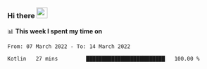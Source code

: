 ### Hi there <a href="https://www.gautamkrishnar.com/"><img src="https://media.giphy.com/media/hvRJCLFzcasrR4ia7z/giphy.gif" width="25px"></a>

📊 **This week I spent my time on**

<!--START_SECTION:waka-->

```text
From: 07 March 2022 - To: 14 March 2022

Kotlin   27 mins         █████████████████████████   100.00 %
```

<!--END_SECTION:waka-->
